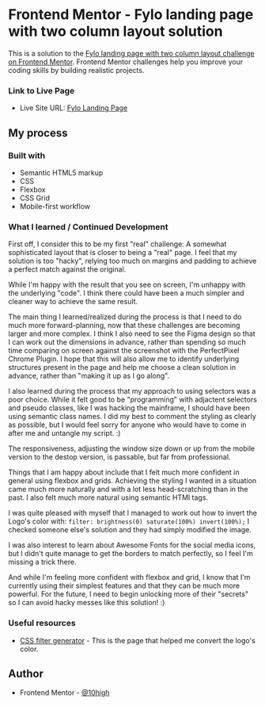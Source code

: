 # Frontend Mentor - Fylo landing page with two column layout solution

This is a solution to the [Fylo landing page with two column layout challenge on Frontend Mentor](https://www.frontendmentor.io/challenges/fylo-landing-page-with-two-column-layout-5ca5ef041e82137ec91a50f5). Frontend Mentor challenges help you improve your coding skills by building realistic projects. 

### Link to Live Page

- Live Site URL: [Fylo Landing Page](https://10high.github.io/FrontendMentorFyloLandingPage/)

## My process

### Built with

- Semantic HTML5 markup
- CSS
- Flexbox
- CSS Grid
- Mobile-first workflow

### What I learned / Continued Development
First off, I consider this to be my first "real" challenge: A somewhat sophisticated layout that is closer to being a "real" page. I feel that my solution is too "hacky", relying too much on margins and padding to achieve a perfect match against the original.

While I'm happy with the result that you see on screen, I'm unhappy with the underlying "code". I think there could have been a much simpler and cleaner way to achieve the same result.

The main thing I learned/realized during the process is that I need to do much more forward-planning, now that these challenges are becoming larger and more complex. I think I also need to see the Figma design so that I can work out the dimensions in advance, rather than spending so much time comparing on screen against the screenshot with the PerfectPixel Chrome Plugin. I hope that this will also allow me to identify underlying structures present in the page and help me choose a clean solution in advance, rather than "making it up as I go along".

I also learned during the process that my approach to using selectors was a poor choice. While it felt good to be "programming" with adjactent selectors and pseudo classes, like I was hacking the mainframe, I should have been using semantic class names. I did my best to comment the styling as clearly as possible, but I would feel sorry for anyone who would have to come in after me and untangle my script. :) 

The responsiveness, adjusting the window size down or up from the mobile version to the destop version, is passable, but far from professional.

Things that I am happy about include that I felt much more confident in general using flexbox and grids. Achieving the styling I wanted in a situation came much more naturally and with a lot less head-scratching than in the past. I also felt much more natural using semantic HTMl tags.

I was quite pleased with myself that I managed to work out how to invert the Logo's color with: ```filter: brightness(0) saturate(100%) invert(100%);``` I checked someone else's solution and they had simply modified the image.

I was also interest to learn about Awesome Fonts for the social media icons, but I didn't quite manage to get the borders to match perfectly, so I feel I'm missing a trick there.

And while I'm feeling more confident with flexbox and grid, I know that I'm currently using their simplest features and that they can be much more powerful. For the future, I need to begin unlocking more of their "secrets" so I can avoid hacky messes like this solution! :)


### Useful resources

- [CSS filter generator](https://codepen.io/sosuke/pen/Pjoqqp) - This is the page that helped me convert the logo's color.


## Author
- Frontend Mentor - [@10high](https://www.frontendmentor.io/profile/10high)
